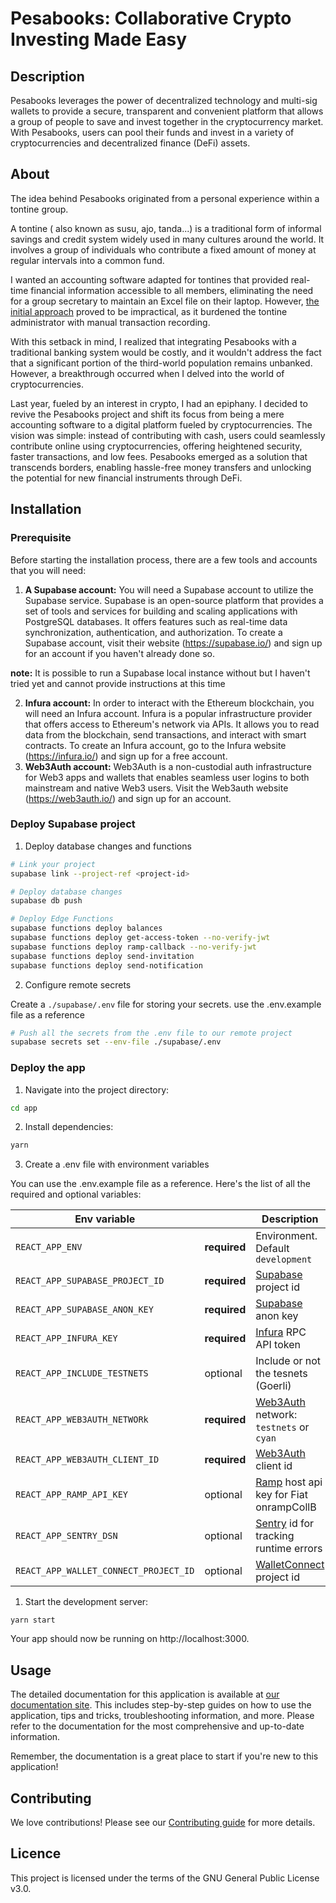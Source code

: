# Pesabooks: Collaborative Crypto Investing Made Easy

## Description

Pesabooks leverages the power of decentralized technology and multi-sig wallets to provide a secure, transparent and convenient platform that allows a group of people to save and invest together in the cryptocurrency market. With Pesabooks, users can pool their funds and invest in a variety of cryptocurrencies and decentralized finance (DeFi) assets.

## About

The idea behind Pesabooks originated from a personal experience within a tontine group.

A tontine ( also known as susu, ajo, tanda...) is a traditional form of informal savings and credit system widely used in many cultures around the world. It involves a group of individuals who contribute a fixed amount of money at regular intervals into a common fund.

I wanted an accounting software adapted for tontines that provided real-time financial information accessible to all members, eliminating the need for a group secretary to maintain an Excel file on their laptop. However, [the initial approach](https://github.com/paddyfink/Old-Pesabooks) proved to be impractical, as it burdened the tontine administrator with manual transaction recording.

With this setback in mind, I realized that integrating Pesabooks with a traditional banking system would be costly, and it wouldn't address the fact that a significant portion of the third-world population remains unbanked. However, a breakthrough occurred when I delved into the world of cryptocurrencies.

Last year, fueled by an interest in crypto, I had an epiphany. I decided to revive the Pesabooks project and shift its focus from being a mere accounting software to a digital platform fueled by cryptocurrencies. The vision was simple: instead of contributing with cash, users could seamlessly contribute online using cryptocurrencies, offering heightened security, faster transactions, and low fees. Pesabooks emerged as a solution that transcends borders, enabling hassle-free money transfers and unlocking the potential for new financial instruments through DeFi.

## Installation

### Prerequisite

Before starting the installation process, there are a few tools and accounts that you will need:

1. **A Supabase account:** You will need a Supabase account to utilize the Supabase service. Supabase is an open-source platform that provides a set of tools and services for building and scaling applications with PostgreSQL databases. It offers features such as real-time data synchronization, authentication, and authorization. To create a Supabase account, visit their website (https://supabase.io/) and sign up for an account if you haven't already done so.

**note:** It is possible to run a Supabase local instance without but I haven't tried yet and cannot provide instructions at this time

2.  **Infura account:** In order to interact with the Ethereum blockchain, you will need an Infura account. Infura is a popular infrastructure provider that offers access to Ethereum's network via APIs. It allows you to read data from the blockchain, send transactions, and interact with smart contracts. To create an Infura account, go to the Infura website (https://infura.io/) and sign up for a free account.
3.  **Web3Auth account:** Web3Auth is a non-custodial auth infrastructure for Web3 apps and wallets that enables seamless user logins to both mainstream and native Web3 users. Visit the Web3auth website (https://web3auth.io/) and sign up for an account.

### Deploy Supabase project

1. Deploy database changes and functions

```bash
# Link your project
supabase link --project-ref <project-id>

# Deploy database changes
supabase db push

# Deploy Edge Functions
supabase functions deploy balances
supabase functions deploy get-access-token --no-verify-jwt
supabase functions deploy ramp-callback --no-verify-jwt
supabase functions deploy send-invitation
supabase functions deploy send-notification
```

2. Configure remote secrets

Create a `./supabase/.env` file for storing your secrets. use the .env.example file as a reference

```bash
# Push all the secrets from the .env file to our remote project
supabase secrets set --env-file ./supabase/.env
```

### Deploy the app

1. Navigate into the project directory:

```bash
cd app
```

2. Install dependencies:

```bash
yarn
```

3. Create a .env file with environment variables

You can use the .env.example file as a reference. Here's the list of all the required and optional variables:

| Env variable                          |              | Description                                                                                                |
| ------------------------------------- | ------------ | ---------------------------------------------------------------------------------------------------------- |
| `REACT_APP_ENV`                       | **required** | Environment. Default `development`                                                                         |
| `REACT_APP_SUPABASE_PROJECT_ID`       | **required** | [Supabase](https://supabase.com/) project id                                                               |
| `REACT_APP_SUPABASE_ANON_KEY`         | **required** | [Supabase](https://supabase.com/) anon key                                                                 |
| `REACT_APP_INFURA_KEY`                | **required** | [Infura](https://docs.infura.io/infura/networks/ethereum/how-to/secure-a-project/project-id) RPC API token |
| `REACT_APP_INCLUDE_TESTNETS`          | optional     | Include or not the tesnets (Goerli)                                                                        |
| `REACT_APP_WEB3AUTH_NETWORk`          | **required** | [Web3Auth](https://web3auth.io/) network: `testnets` or `cyan`                                             |
| `REACT_APP_WEB3AUTH_CLIENT_ID`        | **required** | [Web3Auth](https://web3auth.io/) client id                                                                 |
| `REACT_APP_RAMP_API_KEY`              | optional     | [Ramp](https://ramp.network/) host api key for Fiat onrampCollB                                            |
| `REACT_APP_SENTRY_DSN`                | optional     | [Sentry](https://sentry.io) id for tracking runtime errors                                                 |
| `REACT_APP_WALLET_CONNECT_PROJECT_ID` | optional     | [WalletConnect](https://walletconnect.com/) project id                                                     |

1. Start the development server:

```
yarn start
```

Your app should now be running on http://localhost:3000.

## Usage

The detailed documentation for this application is available at [our documentation site](https://docs.pesabooks.com/). This includes step-by-step guides on how to use the application, tips and tricks, troubleshooting information, and more. Please refer to the documentation for the most comprehensive and up-to-date information.

Remember, the documentation is a great place to start if you're new to this application!

## Contributing

We love contributions! Please see our [Contributing guide]() for more details.

## Licence

This project is licensed under the terms of the GNU General Public License v3.0.
